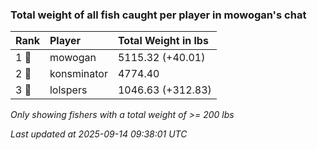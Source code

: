 ### Total weight of all fish caught per player in mowogan's chat

| Rank  | Player      | Total Weight in lbs |
|:------|:------------|:--------------------|
| 1 🥇  | mowogan     | 5115.32 (+40.01)    |
| 2 🥈  | konsminator | 4774.40             |
| 3 🥉  | lolspers    | 1046.63 (+312.83)   |

_Only showing fishers with a total weight of >= 200 lbs_

_Last updated at 2025-09-14 09:38:01 UTC_